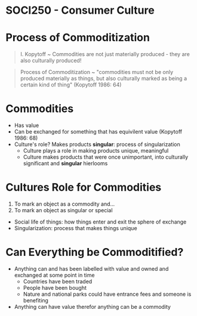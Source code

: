 # SOCI250 - Consumer Culture

# Process of Commoditization

> I. Kopytoff ~ Commodities are not just materially produced - they are also culturally produced!

> Process of Commoditization ~ "commodities must not be only produced materially as things, but also culturally marked as being a certain kind of thing" (Kopytoff 1986: 64)

# Commodities

* Has value
* Can be exchanged for something that has equivilent value (Kopytoff 1986: 68)
* Culture's role? Makes products **singular**: process of singularization
  - Culture plays a role in making products unique, meaningful
  - Culture makes products that were once unimportant, into culturally significant and **singular** hierlooms

# Cultures Role for Commodities

1. To mark an object as a commodity and...
2. To mark an object as singular or special

* Social life of things: how things enter and exit the sphere of exchange
* Singularization: process that makes things unique

# Can Everything be Commoditified?

* Anything can and has been labelled with value and owned and exchanged at some point in time
  - Countries have been traded
  - People have been bought
  - Nature and national parks could have entrance fees and someone is benefiting
* Anything can have value therefor anything can be a commodity



